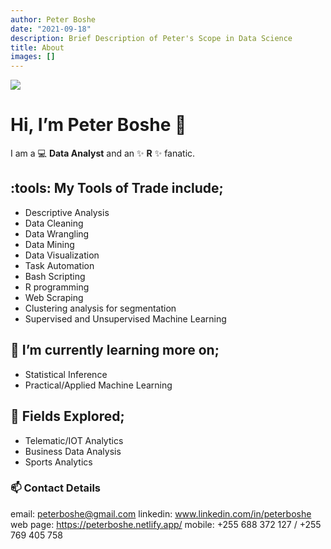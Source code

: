 ```yaml
---
author: Peter Boshe
date: "2021-09-18"
description: Brief Description of Peter's Scope in Data Science
title: About
images: []
---
```


![](/images/cover_shot.jpeg)


# Hi, I’m Peter Boshe 👋
I am a :computer: **Data Analyst** and an :sparkles: **R** :sparkles: fanatic.


## :tools: My Tools of Trade include;
- Descriptive Analysis
- Data Cleaning
- Data Wrangling
- Data Mining
- Data Visualization
- Task Automation
- Bash Scripting
- R programming
- Web Scraping
- Clustering analysis for segmentation
- Supervised and Unsupervised Machine Learning

## 🌱 I’m currently learning more on;

- Statistical Inference
- Practical/Applied Machine Learning


## :telescope: Fields Explored;
- Telematic/IOT Analytics
- Business Data Analysis
- Sports Analytics

### 📫 Contact Details
email: peterboshe@gmail.com 
linkedin: www.linkedin.com/in/peterboshe
web page: https://peterboshe.netlify.app/
mobile: +255 688 372 127 / +255 769 405 758




